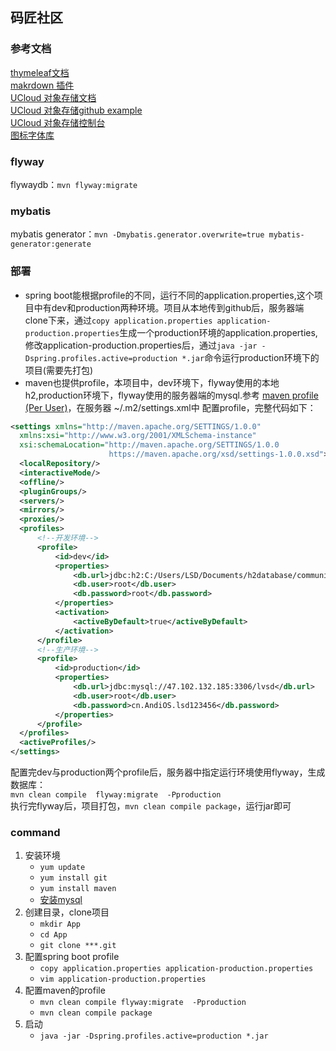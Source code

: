 ## 码匠社区  

### 参考文档  

[thymeleaf文档](http://www.thymeleaf.org)  
[makrdown 插件](https://pandao.github.io)  
[UCloud 对象存储文档](https://docs.ucloud.cn/storage_cdn/ufile/tools/sdk)  
[UCloud 对象存储github example](https://github.com/ucloud/ufile-sdk-java)  
[UCloud 对象存储控制台](https://console.ucloud.cn/ufile/ufile)   
[图标字体库](https://www.iconfont.cn/)

### flyway  
flywaydb：`mvn flyway:migrate`  

### mybatis  
mybatis generator：`mvn -Dmybatis.generator.overwrite=true mybatis-generator:generate` 
 
### 部署   
- spring boot能根据profile的不同，运行不同的application.properties,这个项目中有dev和production两种环境。项目从本地传到github后，服务器端clone下来，通过`copy application.properties application-production.properties`生成一个production环境的application.properties,
修改application-production.properties后，通过`java -jar -Dspring.profiles.active=production *.jar`命令运行production环境下的项目(需要先打包)  
- maven也提供profile，本项目中，dev环境下，flyway使用的本地h2,production环境下，flyway使用的服务器端的mysql.参考
[maven profile (Per User)](http://maven.apache.org/guides/introduction/introduction-to-profiles.html)，在服务器 ~/.m2/settings.xml中
配置profile，完整代码如下：  
```xml
<settings xmlns="http://maven.apache.org/SETTINGS/1.0.0"
  xmlns:xsi="http://www.w3.org/2001/XMLSchema-instance"
  xsi:schemaLocation="http://maven.apache.org/SETTINGS/1.0.0
                      https://maven.apache.org/xsd/settings-1.0.0.xsd">
  <localRepository/>
  <interactiveMode/>
  <offline/>
  <pluginGroups/>
  <servers/>
  <mirrors/>
  <proxies/>
  <profiles>
      <!--开发环境-->
      <profile>
          <id>dev</id>
          <properties>
              <db.url>jdbc:h2:C:/Users/LSD/Documents/h2database/community</db.url>
              <db.user>root</db.user>
              <db.password>root</db.password>
          </properties>
          <activation>
              <activeByDefault>true</activeByDefault>
          </activation>
      </profile>
      <!--生产环境-->
      <profile>
          <id>production</id>
          <properties>
              <db.url>jdbc:mysql://47.102.132.185:3306/lvsd</db.url>
              <db.user>root</db.user>
              <db.password>cn.AndiOS.lsd123456</db.password>
          </properties>
      </profile>
  </profiles>
  <activeProfiles/>
</settings>
```
配置完dev与production两个profile后，服务器中指定运行环境使用flyway，生成数据库：  
`mvn clean compile  flyway:migrate  -Pproduction`  
执行完flyway后，项目打包，`mvn clean compile package`，运行jar即可


### command  
1. 安装环境  
    - `yum update`
    - `yum install git`    
    - `yum install maven`  
    - [安装mysql](https://blog.csdn.net/qq_40605913)
2. 创建目录，clone项目  
    - `mkdir App`  
    -  `cd App`  
    -  `git clone ***.git`
3. 配置spring boot profile  
    - `copy application.properties application-production.properties`   
    - `vim application-production.properties`
4. 配置maven的profile   
    - `mvn clean compile flyway:migrate  -Pproduction`  
    - `mvn clean compile package`  
5. 启动  
    - `java -jar -Dspring.profiles.active=production *.jar`   



